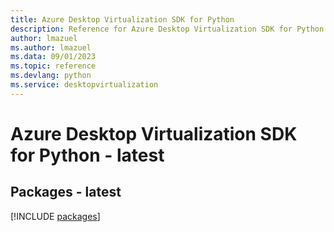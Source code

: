 ```yaml
---
title: Azure Desktop Virtualization SDK for Python
description: Reference for Azure Desktop Virtualization SDK for Python
author: lmazuel
ms.author: lmazuel
ms.data: 09/01/2023
ms.topic: reference
ms.devlang: python
ms.service: desktopvirtualization
---
```

# Azure Desktop Virtualization SDK for Python - latest
## Packages - latest
[!INCLUDE [packages](desktop-virtualization-index.md)]